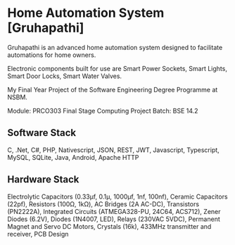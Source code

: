 # Home Automation System [Gruhapathi]

Gruhapathi is an advanced home automation system 
designed to facilitate automations for home owners.

Electronic components built for use are 
Smart Power Sockets, Smart Lights, Smart Door Locks,
Smart Water Valves.


My Final Year Project of the Software Engineering 
Degree Programme at NSBM.

Module: PRCO303 Final Stage Computing Project
Batch: BSE 14.2

## Software Stack

C, .Net, C#, PHP,
Nativescript, JSON, REST, 
JWT, Javascript, Typescript,
MySQL, SQLite, Java, Android, 
Apache HTTP

## Hardware Stack

Electrolytic Capacitors (0.33μf, 0.1μ, 1000μf, 1nf, 100nf),
Ceramic Capacitors (22pf),
Resistors (100Ω, 1kΩ),
AC Bridges (2A AC-DC),
Transistors (PN2222A),
Integrated Circuits (ATMEGA328-PU, 24C64, ACS712),
Zener Diodes (6.2V),
Diodes (1N4007, LED),
Relays (230VAC 5VDC),
Permanent Magnet and Servo DC Motors,
Crystals (16k),
433MHz transmitter and receiver, PCB Design

